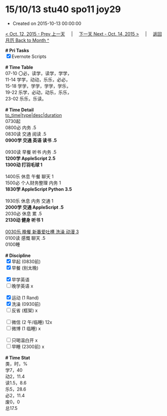 # 15/10/13 stu40 spo11 joy29

- Created on 2015-10-13 00:00:00

[< Oct. 12, 2015 - Prev 上一天](/lifelogs/2015/10/d12.md) &nbsp; &nbsp; | &nbsp; &nbsp; [下一天 Next - Oct. 14, 2015 >](/lifelogs/2015/10/d14.md) &nbsp; &nbsp; |  &nbsp; &nbsp; [返回月历 Back to Month ^](/lifelogs/2015/10/index.md)
<br/><div><strong># Pri Tasks</strong></div><div><input checked="true" type="checkbox"/>Evernote Scripts</div><div><br/></div><div><b># Time Table</b></div><div>07-10 〇必，读学，读学，学学，</div><div>11-14 学学，动动，乐乐，必必，</div><div>15-18 学学，学学，学学，学乐，</div><div>19-22 乐学，必动，动乐，乐乐，</div><div>23-02 乐乐，乐读。</div><div><br/></div><div><b># Time Detail</b></div><div><u>to_time|type|desc|duration</u></div><div>0730起</div><div>0800必 内务 .5</div><div>0830读 交通 阅读 .5</div><div><b>0900学 交通 英语 读书 .5</b></div><div><b><br/></b></div><div>0930读 早餐 听书 内务 .5</div><div><strong>1200学 AppleScript 2.5</strong></div><div><strong>1300动 打羽毛球 1</strong></div><div><br/></div><div>1400乐 休息 午餐 聊天 1</div><div>1500必 个人财务整理 内务 1</div><div><strong>1830学 AppleScript Python 3.5</strong></div><div><strong><br/></strong></div><div>1930乐 休息 内务 交通 1</div><div><b>2000学 交通 AppleScript .5</b></div><div>2030必 休息 累 .5</div><div><b>2130动 健身 听书 1</b></div><div><b><br/></b></div><div><u>0030乐 晚餐 新番爱吐槽 洗澡 动漫 3</u></div><div>0100读 感慨 聊天 .5</div><div>0100睡</div><div><br/></div><div><b># Discipline</b></div><div><input checked="true" type="checkbox"/>早起 (0830前) </div><div><input checked="true" type="checkbox"/>早餐 (别太晚) </div><div><br/></div><div><input checked="true" type="checkbox"/>早学英语 </div><div><input type="checkbox"/>晚学英语 x</div><div><br/></div><div><input checked="true" type="checkbox"/>运动 (1 Rand) </div><div><input checked="true" type="checkbox"/>洗澡 (0930前) </div><div><input type="checkbox"/>反省 (框架) x</div><div><br/></div><div><input type="checkbox"/>微信 (2 午/临睡) 12x</div><div><input type="checkbox"/>微博 (1 临睡) x</div><div><br/></div><div><input type="checkbox"/>只喝温白开 x</div><div><input type="checkbox"/>早睡 (2300前) x</div><div><br/></div><div><b># Time Stat</b></div><div>类，时，%<br clear="none"/>学7，40<br clear="none"/>动2，11.4<br clear="none"/>读1.5，8.6<br clear="none"/>乐5，28.6<br clear="none"/>必2，11.4<br clear="none"/>废0，0</div><div>总17.5</div><div><br/></div><div><br/></div>
